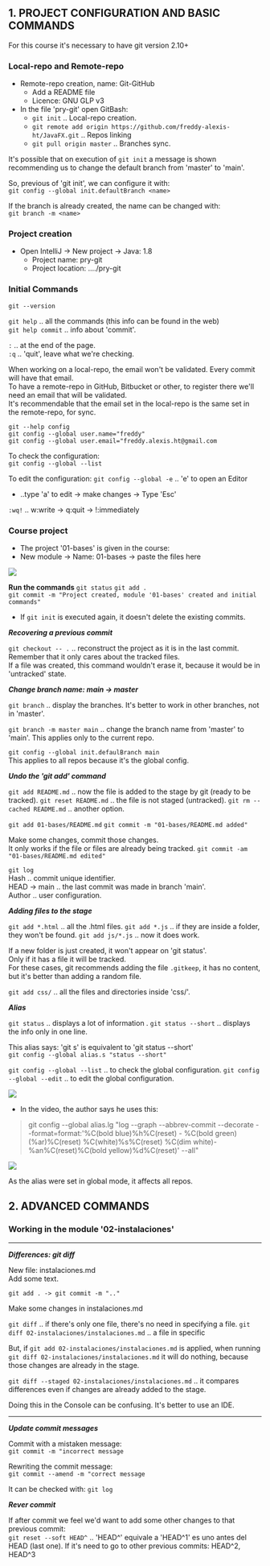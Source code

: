 ## 1. PROJECT CONFIGURATION AND BASIC COMMANDS

For this course it's necessary to have git version 2.10+

### Local-repo and Remote-repo

- Remote-repo creation, name: Git-GitHub
    - Add a README file
    - Licence: GNU GLP v3
- In the file 'pry-git' open GitBash:
    - `git init` .. Local-repo creation.
    - `git remote add origin https://github.com/freddy-alexis-ht/JavaFX.git` .. Repos linking
    - `git pull origin master` .. Branches sync.


It's possible that on execution of `git init` a message is shown recommending us to change the default branch from 'master' to 'main'.  

So, previous of 'git init', we can configure it with:  
`git config --global init.defaultBranch <name>`  

If the branch is already created, the name can be changed with:  
`git branch -m <name>`  

### Project creation

- Open IntelliJ -> New project -> Java: 1.8
    - Project name: pry-git
    - Project location: ..../pry-git

### Initial Commands

`git --version`  

`git help` .. all the commands (this info can be found in the web)  
`git help commit` .. info about 'commit'.

`:` .. at the end of the page.  
`:q` .. 'quit', leave what we're checking.

When working on a local-repo, the email won't be validated. Every commit will have that email.  
To have a remote-repo in GitHub, Bitbucket or other, to register there we'll need an email that will be validated.  
It's recommendable that the email set in the local-repo is the same set in the remote-repo, for sync.

`git --help config`  
`git config --global user.name="freddy"`  
`git config --global user.email="freddy.alexis.ht@gmail.com`  

To check the configuration:  
`git config --global --list`  

To edit the configuration:
`git config --global -e` .. 'e' to open an Editor  
- ..type 'a' to edit -> make changes -> Type 'Esc' 
 
`:wq!` .. w:write -> q:quit -> !:immediately


### Course project

- The project '01-bases' is given in the course: 
- New module -> Name: 01-bases -> paste the files here

![](images/pry_01-bases_added.png)

**Run the commands**
`git status`
`git add .`  
`git commit -m "Project created, module '01-bases' created and initial commands"`  

- If `git init` is executed again, it doesn't delete the existing commits.

***Recovering a previous commit***

`git checkout -- .` .. reconstruct the project as it is in the last commit.  
Remember that it only cares about the tracked files.  
If a file was created, this command wouldn't erase it, because it would be in 'untracked' state.

***Change branch name: main -> master***

`git branch` .. display the branches.
It's better to work in other branches, not in 'master'.

`git branch -m master main` .. change the branch name from 'master' to 'main'.
This applies only to the current repo.

`git config --global init.defaulBranch main`  
This applies to all repos because it's the global config.  

***Undo the 'git add' command***

`git add README.md` .. now the file is added to the stage by git (ready to be tracked). 
`git reset README.md` .. the file is not staged (untracked).
`git rm --cached README.md` .. another option.

`git add 01-bases/README.md`
`git commit -m "01-bases/README.md added"`

Make some changes, commit those changes.  
It only works if the file or files are already being tracked.
`git commit -am "01-bases/README.md edited"`

`git log`  
Hash .. commit unique identifier.  
HEAD -> main .. the last commit was made in branch 'main'.  
Author .. user configuration.

***Adding files to the stage***

`git add *.html` .. all the .html files.
`git add *.js` .. if they are inside a folder, they won't be found.
`git add js/*.js` .. now it does work.

If a new folder is just created, it won't appear on 'git status'.  
Only if it has a file it will be tracked.  
For these cases, git recommends adding the file `.gitkeep`, it has no content, but it's better than adding a random file.

`git add css/` .. all the files and directories inside 'css/'.

***Alias***

`git status` .. displays a lot of information  .
`git status --short` .. displays the info only in one line.

This alias says: 'git s' is equivalent to 'git status --short'  
`git config --global alias.s "status --short"`  

`git config --global --list` .. to check the global configuration.
`git config --global --edit` .. to edit the global configuration.

![](images/alias.png)

- In the video, the author says he uses this:
> git config --global alias.lg "log --graph --abbrev-commit --decorate --format=format:'%C(bold blue)%h%C(reset) - %C(bold green)(%ar)%C(reset) %C(white)%s%C(reset) %C(dim white)- %an%C(reset)%C(bold yellow)%d%C(reset)' --all"

![](images/alias-2.png)

As the alias were set in global mode, it affects all repos.


## 2. ADVANCED COMMANDS

### Working in the module '02-instalaciones'

---
***Differences: git diff***

New file: instalaciones.md  
Add some text.  

`git add . -> git commit -m ".."`  

Make some changes in instalaciones.md  

`git diff` .. if there's only one file, there's no need in specifying a file.
`git diff 02-instalaciones/instalaciones.md` .. a file in specific

But, if `git add 02-instalaciones/instalaciones.md` is applied, when running `git diff 02-instalaciones/instalaciones.md` it will do nothing, because those changes are already in the stage.  

`git diff --staged 02-instalaciones/instalaciones.md` .. it compares differences even if changes are already added to the stage.

Doing this in the Console can be confusing. It's better to use an IDE.  

---

***Update commit messages***

Commit with a mistaken message:  
`git commit -m "incorrect message`  

Rewriting the commit message:  
`git commit --amend -m "correct message`  

It can be checked with:
`git log`

***Rever commit***

If after commit we feel we'd want to add some other changes to that previous commit:  
`git reset --soft HEAD^` .. 'HEAD^' equivale a 'HEAD^1' es uno antes del HEAD (last one). If it's need to go to other previous commits: HEAD^2, HEAD^3

